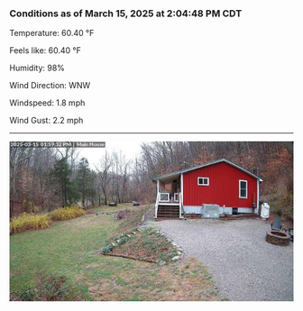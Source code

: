### Conditions as of March 15, 2025 at 2:04:48 PM CDT 

Temperature: 60.40 &deg;F

Feels like: 60.40 &deg;F

Humidity: 98%

Wind Direction: WNW

Windspeed: 1.8 mph

Wind Gust: 2.2 mph

---

<img src="./images/latest.jpeg"/>

